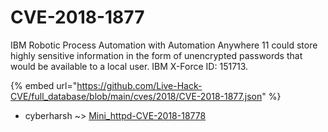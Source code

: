 # CVE-2018-1877

IBM Robotic Process Automation with Automation Anywhere 11 could store highly sensitive information in the form of unencrypted passwords that would be available to a local user. IBM X-Force ID: 151713.

{% embed url="https://github.com/Live-Hack-CVE/full_database/blob/main/cves/2018/CVE-2018-1877.json" %}


* cyberharsh ~> [Mini_httpd-CVE-2018-18778](https://www.alice-snow.ru/2018/database/cve-2018-1877/mini_httpd-cve-2018-18778-cyberharsh)